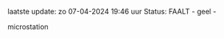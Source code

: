 laatste update: 
zo 07-04-2024 19:46   uur 
Status: FAALT - geel - 
<div class="service Y">microstation</div>